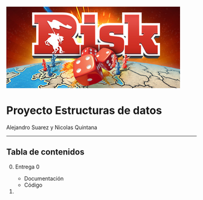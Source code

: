 ![Banner](images/header.jpg)

# Proyecto Estructuras de datos
Alejandro Suarez y Nicolas Quintana

----

## Tabla de contenidos
0. Entrega 0
    -  Documentación
    -  Código

1. 
